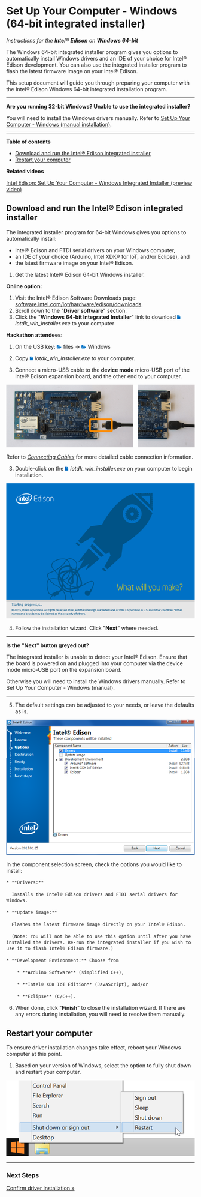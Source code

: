 # Set Up Your Computer - Windows (64-bit integrated installer)


_Instructions for the **Intel® Edison** on **Windows 64-bit**_

The Windows 64-bit integrated installer program gives you options to automatically install Windows drivers and an IDE of your choice for Intel® Edison development. You can also use the integrated installer program to flash the latest firmware image on your Intel® Edison.

This setup document will guide you through preparing your computer with the Intel® Edison Windows 64-bit integrated installation program.

---

**Are you running 32-bit Windows? Unable to use the integrated installer?**

You will need to install the Windows drivers manually. Refer to [Set Up Your Computer - Windows (manual installation)](manual_installation.md). 

---

**Table of contents**

* [Download and run the Intel® Edison integrated installer](##download-and-run-the-intel-edison-integrated-installer)
* [Restart your computer](#restart-your-computer)


**Related videos**

[Intel Edison: Set Up Your Computer - Windows Integrated Installer (preview video)]()


## Download and run the Intel® Edison integrated installer

The integrated installer program for 64-bit Windows gives you options to automatically install:

* Intel® Edison and FTDI serial drivers on your Windows computer,
* an IDE of your choice (Arduino, Intel XDK® for IoT, and/or Eclipse), and
* the latest firmware image on your Intel® Edison.

1. Get the latest Intel® Edison 64-bit Windows installer.

  **Online option:**

  1. Visit the Intel® Edison Software Downloads page: [software.intel.com/iot/hardware/edison/downloads](https://software.intel.com/iot/hardware/edison/downloads).
  2. Scroll down to the "**Driver software**" section. 
  3. Click the "**Windows 64-bit Integrated Installer**" link to download ![file icon](/icons/file_icon_blue.png) _iotdk_win_installer.exe_ to your computer
  
  **Hackathon attendees:**

  1. On the USB key: ![folder icon](/icons/folder_icon_blue.png) files → ![folder icon](/icons/folder_icon_blue.png) Windows
  2. Copy ![file icon](/icons/file_icon_blue.png) _iotdk_win_installer.exe_ to your computer.

2. Connect a micro-USB cable to the **device mode** micro-USB port of the Intel® Edison expansion board, and the other end to your computer.

  ![Micro-USB cable being plugged into the top micro-USB connector](/assembly/arduino_expansion_board/images/device_mode-usb_cable-before_after.png)

  Refer to [_Connecting Cables_](/assembly/arduino_expansion_board/details-device_mode_cable.md) for more detailed cable connection information.

3. Double-click on the ![file icon](/icons/file_icon_blue.png) *iotdk_win_installer.exe* on your computer to begin installation. 

  ![Intel® Edison 64-bit integrated installer wizard](images/integrated_installer_wizard.png)

4. Follow the installation wizard. Click "**Next**" where needed. 

  ---

  **Is the "Next" button greyed out?**

  The integrated installer is unable to detect your Intel® Edison. Ensure that the board is powered on and plugged into your computer via the device mode micro-USB port on the expansion board.

  Otherwise you will need to install the Windows drivers manually. Refer to Set Up Your Computer - Windows (manual). 

  ---


5. The default settings can be adjusted to your needs, or leave the defaults as is. 

  ![Configure Intel® Edison 64-bit integrated installion](images/integrated_installer_wizard-config_screen.png)

  In the component selection screen, check the options you would like to install:

    * **Drivers:** 
    
      Installs the Intel® Edison drivers and FTDI serial drivers for Windows.

    * **Update image:** 
    
      Flashes the latest firmware image directly on your Intel® Edison.
      
      (Note: You will not be able to use this option until after you have installed the drivers. Re-run the integrated installer if you wish to use it to flash Intel® Edison firmware.)

    * **Development Environment:** Choose from 

        * **Arduino Software** (simplified C++), 

        * **Intel® XDK IoT Edition** (JavaScript), and/or 

        * **Eclipse** (C/C++).

6. When done, click "**Finish**" to close the installation wizard. 
If there are any errors during installation, you will need to resolve them manually.


## Restart your computer

To ensure driver installation changes take effect, reboot your Windows computer at this point.

1. Based on your version of Windows, select the option to fully shut down and restart your computer.

  ![Choose Restart from the Windows Start menu](images/restart_windows.png)

---

### Next Steps

[Confirm driver installation »](confirm_drivers.md)


